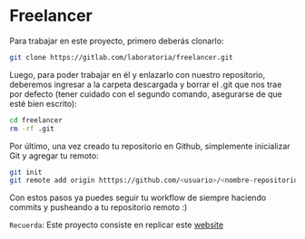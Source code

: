 # Freelancer

Para trabajar en este proyecto, primero deberás clonarlo:

```sh
git clone https://gitlab.com/laboratoria/freelancer.git
```

Luego, para poder trabajar en él y enlazarlo con nuestro repositorio, deberemos ingresar a la carpeta descargada y borrar el .git que nos trae por defecto (tener cuidado con el segundo comando, asegurarse de que esté bien escrito):

```sh
cd freelancer
rm -rf .git
```

Por último, una vez creado tu repositorio en Github, simplemente inicializar Git y agregar tu remoto:

```sh
git init
git remote add origin htttps://github.com/<usuario>/<nombre-repositorio>.git
```

Con estos pasos ya puedes seguir tu workflow de siempre haciendo commits y pusheando a tu repositorio remoto :)

`Recuerda`: Este proyecto consiste en replicar este [website](https://blackrockdigital.github.io/startbootstrap-freelancer/)